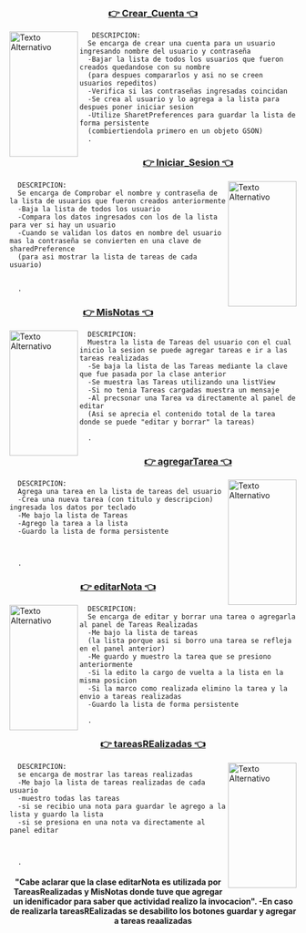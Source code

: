 <h3 align="center"> <a href="https://github.com/Calisaya-Manuel/_Mis_Tareas_/blob/master/app/src/main/java/com/example/listadetareas/Crear_Cuenta.kt">👉 Crear_Cuenta 👈 </a></h3>       
<img align="left" src="https://github.com/Calisaya-Manuel/_Mis_Tareas_/blob/master/fotos/Screenshot_20230919_230621.png" alt="Texto Alternativo" width="120" height="220" />

       DESCRIPCION:
      Se encarga de crear una cuenta para un usuario ingresando nombre del usuario y contraseña 
      -Bajar la lista de todos los usuarios que fueron creados quedandose con su nombre
      (para despues compararlos y asi no se creen usuarios repeditos)
      -Verifica si las contraseñas ingresadas coincidan
      -Se crea al usuario y lo agrega a la lista para despues poner iniciar sesion
      -Utilize SharetPreferences para guardar la lista de forma persistente
      (combiertiendola primero en un objeto GSON)
      .
<h3 align="center"> <a href="https://github.com/Calisaya-Manuel/_Mis_Tareas_/blob/master/app/src/main/java/com/example/listadetareas/Iniciar_Sesion.kt">👉 Iniciar_Sesion 👈</a></h3>  
<img align="right" src="https://github.com/Calisaya-Manuel/_Mis_Tareas_/blob/master/fotos/Screenshot_20230919_230453.png" alt="Texto Alternativo" width="120" height="220" />
     
      DESCRIPCION:
      Se encarga de Comprobar el nombre y contraseña de la lista de usuarios que fueron creados anteriormente
      -Baja la lista de todos los usuario
      -Compara los datos ingresados con los de la lista para ver si hay un usuario
      -Cuando se validan los datos en nombre del usuario mas la contraseña se convierten en una clave de sharedPreference
      (para asi mostrar la lista de tareas de cada usuario)


      .
<h3 align="center"> <a href="https://github.com/Calisaya-Manuel/_Mis_Tareas_/blob/master/app/src/main/java/com/example/listadetareas/MisNotas.kt">👉 MisNotas 👈 </a></h3>      

<img align="left" src="https://github.com/Calisaya-Manuel/_Mis_Tareas_/blob/master/fotos/Screenshot_20230919_230513.png" alt="Texto Alternativo" width="120" height="220" />

      DESCRIPCION:
      Muestra la lista de Tareas del usuario con el cual inicio la sesion se puede agregar tareas e ir a las tareas realizadas
      -Se baja la lista de las Tareas mediante la clave que fue pasada por la clase anterior
      -Se muestra las Tareas utilizando una listView
      -Si no tenia Tareas cargadas muestra un mensaje
      -Al precsonar una Tarea va directamente al panel de editar
      (Asi se aprecia el contenido total de la tarea donde se puede "editar y borrar" la tareas)

      .
<h3 align="center"> <a href="https://github.com/Calisaya-Manuel/_Mis_Tareas_/blob/master/app/src/main/java/com/example/listadetareas/AgregarTarea.kt">👉 agregarTarea 👈</a></h3>        
<img align="right" src="https://github.com/Calisaya-Manuel/_Mis_Tareas_/blob/master/fotos/Screenshot_20230919_230529.png" alt="Texto Alternativo" width="120" height="220" />

      DESCRIPCION:
      Agrega una tarea en la lista de tareas del usuario
      -Crea una nueva tarea (con titulo y descripcion) ingresada los datos por teclado
      -Me bajo la lista de Tareas
      -Agrego la tarea a la lista
      -Guardo la lista de forma persistente



      .
<h3 align="center"> <a href="https://github.com/Calisaya-Manuel/_Mis_Tareas_/blob/master/app/src/main/java/com/example/listadetareas/editarNota.kt">👉 editarNota 👈</a></h3>        
<img align="left" src="https://github.com/Calisaya-Manuel/_Mis_Tareas_/blob/master/fotos/Screenshot_20231001_204007.png" alt="Texto Alternativo" width="120" height="220" />

      DESCRIPCION:
      Se encarga de editar y borrar una tarea o agregarla al panel de Tareas Realizadas
      -Me bajo la lista de tareas
      (la lista porque asi si borro una tarea se refleja en el panel anterior)
      -Me guardo y muestro la tarea que se presiono anteriormente 
      -Si la edito la cargo de vuelta a la lista en la misma posicion
      -Si la marco como realizada elimino la tarea y la envio a tareas realizadas
      -Guardo la lista de forma persistente

      .
<h3 align="center"> <a href="https://github.com/Calisaya-Manuel/_Mis_Tareas_/blob/master/app/src/main/java/com/example/listadetareas/tareasRealizadas.kt">👉 tareasREalizadas 👈 </a></h3>       
<img align="right" src="https://github.com/Calisaya-Manuel/_Mis_Tareas_/blob/master/fotos/Screenshot_20230919_230551.png" alt="Texto Alternativo" width="120" height="220" />

      DESCRIPCION:
      se encarga de mostrar las tareas realizadas 
      -Me bajo la lista de tareas realizadas de cada usuario
      -muestro todas las tareas
      -si se recibio una nota para guardar le agrego a la lista y guardo la lista
      -si se presiona en una nota va directamente al panel editar



      . 
<h4 align="center">
       "Cabe aclarar que la clase editarNota es utilizada por TareasRealizadas y MisNotas donde tuve que agregar un idenificador para saber
que actividad realizo la invocacion".
-En caso de realizarla tareasREalizadas se desabilito los botones guardar y agregar a tareas reaalizadas
</h4>
       
